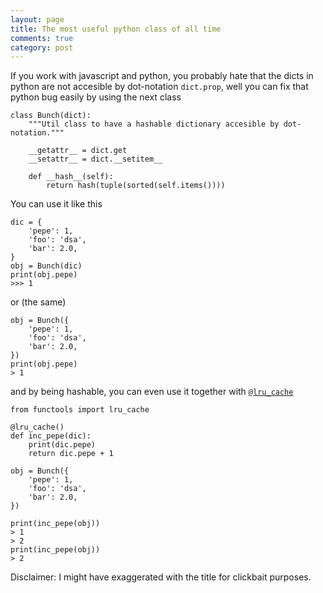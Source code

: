 ```yaml
---
layout: page
title: The most useful python class of all time
comments: true
category: post
---
```


If you work with javascript and python, you probably hate that the dicts in python are not accesible by dot-notation `dict.prop`, well you can fix that python bug easily by using the next class

```
class Bunch(dict):
    """Util class to have a hashable dictionary accesible by dot-notation."""

    __getattr__ = dict.get
    __setattr__ = dict.__setitem__

    def __hash__(self):
        return hash(tuple(sorted(self.items())))
```

You can use it like this

```
dic = {
    'pepe': 1,
    'foo': 'dsa',
    'bar': 2.0,
}
obj = Bunch(dic)
print(obj.pepe)
>>> 1
```

or (the same)

```
obj = Bunch({
    'pepe': 1,
    'foo': 'dsa',
    'bar': 2.0,
})
print(obj.pepe)
> 1
```

and by being hashable, you can even use it together with [`@lru_cache`](https://docs.python.org/3/library/functools.html#functools.lru_cache)

```
from functools import lru_cache

@lru_cache()
def inc_pepe(dic):
    print(dic.pepe)
    return dic.pepe + 1

obj = Bunch({
    'pepe': 1,
    'foo': 'dsa',
    'bar': 2.0,
})

print(inc_pepe(obj))
> 1
> 2
print(inc_pepe(obj))
> 2
```

Disclaimer: I might have exaggerated with the title for clickbait purposes.
